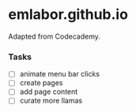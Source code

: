 # emlabor.github.io
Adapted from Codecademy.
### Tasks
- [ ] animate menu bar clicks
- [ ] create pages
- [ ] add page content
- [ ] curate more llamas